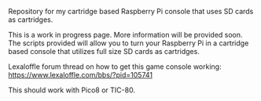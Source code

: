 Repository for my cartridge based Raspberry Pi console that uses SD cards as cartridges.


This is a work in progress page. More information will be provided soon.
The scripts provided will allow you to turn your Raspberry Pi in a cartridge based console that utilizes full size SD cards as cartridges.


Lexaloffle forum thread on how to get this game console working:
https://www.lexaloffle.com/bbs/?pid=105741

This should work with Pico8 or TIC-80.
